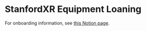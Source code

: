 # StanfordXR Equipment Loaning
For onboarding information, see [this Notion page](https://www.notion.so/stanfordxr/Developer-onboarding-to-equipment-loaning-system-2704d325f1758027aaa3dd81743c49aa?source=copy_link).